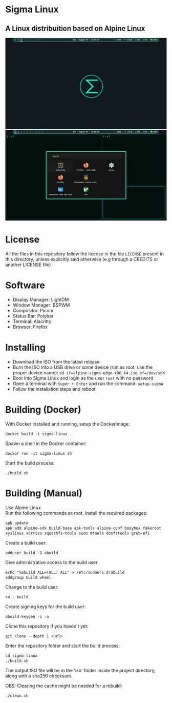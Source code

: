 # Sigma Linux
## A Linux distribuition based on Alpine Linux

![screenshot-desktop](screenshots/screenshot-desktop.png)
![screenshot-apps](screenshots/screenshot-apps.png)

# License
All the files in this repository follow the license in the file `LICENSE` present in this directory, unless explicitly said otherwise (e.g through a CREDITS or another LICENSE file)

# Software
- Display Manager: LightDM
- Window Manager: BSPWM
- Compositor: Picom
- Status Bar: Polybar
- Terminal: Alacritty
- Browser: Firefox

# Installing
- Download the ISO from the latest release
- Burn the ISO into a USB drive or some device (run as root, use the proper device name): `dd if=alpine-sigma-edge-x86_64.iso of=/dev/sdX`
- Boot into Sigma Linux and login as the user `root` with no password
- Open a terminal with `Super + Enter` and run the command: `setup-sigma`
- Follow the installation steps and reboot

# Building (Docker)
With Docker installed and running, setup the Dockerimage:
```
docker build -t sigma-linux .
```

Spawn a shell in the Docker container:
```
docker run -it sigma-linux sh
```

Start the build process:
```
./build.sh
```

# Building (Manual)
Use Alpine Linux.  
Run the following commands as root.
Install the required packages:
```
apk update
apk add alpine-sdk build-base apk-tools alpine-conf busybox fakeroot syslinux xorriso squashfs-tools sudo mtools dosfstools grub-efi
```

Create a build user:
```
adduser build -G abuild
```

Give administrative access to the build user:
```
echo "%abuild ALL=(ALL) ALL" > /etc/sudoers.d/abuild
addgroup build wheel
```

Change to the build user:
```
su - build
```

Create signing keys for the build user:
```
abuild-keygen -i -a
```

Clone this repository if you haven't yet:
```
git clone --depth 1 <url>
```

Enter the repository folder and start the build process:
```
cd sigma-linux
./build.sh
```

The output ISO file will be in the 'iso' folder inside the project directory, along with a sha256 checksum.

OBS: Clearing the cache might be needed for a rebuild:
```
./clean.sh
```
